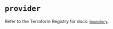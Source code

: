 # `provider`

Refer to the Terraform Registry for docs: [`boundary`](https://registry.terraform.io/providers/hashicorp/boundary/1.3.0/docs).
